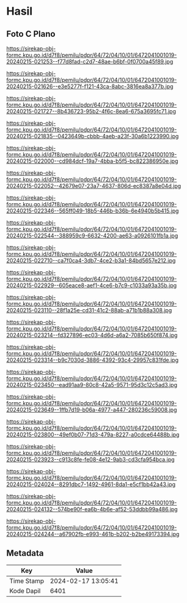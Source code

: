# Hasil

## Foto C Plano

https://sirekap-obj-formc.kpu.go.id/d7f8/pemilu/pdpr/64/72/04/10/01/6472041001019-20240215-021253--f77d8fad-c2d7-48ae-b6bf-0f0700a45f89.jpg

https://sirekap-obj-formc.kpu.go.id/d7f8/pemilu/pdpr/64/72/04/10/01/6472041001019-20240215-021626--e3e5277f-f121-43ca-8abc-3816ea8a377b.jpg

https://sirekap-obj-formc.kpu.go.id/d7f8/pemilu/pdpr/64/72/04/10/01/6472041001019-20240215-021727--8b436723-95b2-4f6c-8ea6-675a3695fc71.jpg

https://sirekap-obj-formc.kpu.go.id/d7f8/pemilu/pdpr/64/72/04/10/01/6472041001019-20240215-021835--0423649b-cbbb-4aeb-a23f-30a6b1223990.jpg

https://sirekap-obj-formc.kpu.go.id/d7f8/pemilu/pdpr/64/72/04/10/01/6472041001019-20240215-022000--cd984dcf-19a7-4bba-b5f5-bc822386950e.jpg

https://sirekap-obj-formc.kpu.go.id/d7f8/pemilu/pdpr/64/72/04/10/01/6472041001019-20240215-022052--42679e07-23a7-4637-806d-ec8387a8e04d.jpg

https://sirekap-obj-formc.kpu.go.id/d7f8/pemilu/pdpr/64/72/04/10/01/6472041001019-20240215-022346--565ff049-18b5-446b-b36b-6e4940b5b415.jpg

https://sirekap-obj-formc.kpu.go.id/d7f8/pemilu/pdpr/64/72/04/10/01/6472041001019-20240215-022544--388959c9-6632-4200-ae63-a0926101fb1a.jpg

https://sirekap-obj-formc.kpu.go.id/d7f8/pemilu/pdpr/64/72/04/10/01/6472041001019-20240215-022710--ca7f0ca4-3db7-4ce2-b3a1-84bd5657e212.jpg

https://sirekap-obj-formc.kpu.go.id/d7f8/pemilu/pdpr/64/72/04/10/01/6472041001019-20240215-022929--605eace8-aef1-4ce6-b7c9-c1033a93a35b.jpg

https://sirekap-obj-formc.kpu.go.id/d7f8/pemilu/pdpr/64/72/04/10/01/6472041001019-20240215-023110--28f1a25e-cd31-41c2-88ab-a71b1b88a308.jpg

https://sirekap-obj-formc.kpu.go.id/d7f8/pemilu/pdpr/64/72/04/10/01/6472041001019-20240215-023214--fd327896-ec03-4d6d-a6a2-7085b650f874.jpg

https://sirekap-obj-formc.kpu.go.id/d7f8/pemilu/pdpr/64/72/04/10/01/6472041001019-20240215-023314--b9c7030d-3886-4392-93c4-29957c831fde.jpg

https://sirekap-obj-formc.kpu.go.id/d7f8/pemilu/pdpr/64/72/04/10/01/6472041001019-20240215-023450--ead91aa9-80c8-42a5-9571-95d3c12c5ad3.jpg

https://sirekap-obj-formc.kpu.go.id/d7f8/pemilu/pdpr/64/72/04/10/01/6472041001019-20240215-023649--1ffb7d19-b06a-4977-a447-280236c59008.jpg

https://sirekap-obj-formc.kpu.go.id/d7f8/pemilu/pdpr/64/72/04/10/01/6472041001019-20240215-023800--49ef0b07-71d3-479a-8227-a0cdce64488b.jpg

https://sirekap-obj-formc.kpu.go.id/d7f8/pemilu/pdpr/64/72/04/10/01/6472041001019-20240215-023923--c913c8fe-fe08-4e12-9ab3-cd3cfa954bca.jpg

https://sirekap-obj-formc.kpu.go.id/d7f8/pemilu/pdpr/64/72/04/10/01/6472041001019-20240215-024024--8291dbc7-1492-4961-8da1-e5cf1bb42a43.jpg

https://sirekap-obj-formc.kpu.go.id/d7f8/pemilu/pdpr/64/72/04/10/01/6472041001019-20240215-024132--574be90f-ea6b-4b6e-af52-53ddbb99a486.jpg

https://sirekap-obj-formc.kpu.go.id/d7f8/pemilu/pdpr/64/72/04/10/01/6472041001019-20240215-024244--a67902fb-e993-461b-b202-b2be49173394.jpg


## Metadata

| Key        | Value               |
| ---------- | ------------------- |
| Time Stamp | 2024-02-17 13:05:41 |
| Kode Dapil | 6401                |



